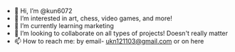 - 👋 Hi, I’m @kun6072
- 👀 I’m interested in art, chess, video games, and more!
- 🌱 I’m currently learning marketing
- 💞️ I’m looking to collaborate on all types of projects! Doesn't really matter
- 📫 How to reach me: by email- ukn121103@gmail.com or on here

<!---
kun6072/kun6072 is a ✨ special ✨ repository because its `README.md` (this file) appears on your GitHub profile.
You can click the Preview link to take a look at your changes.
--->
